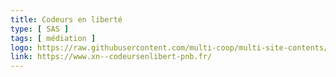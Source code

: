 ```yaml
---
title: Codeurs en liberté
type: [ SAS ]
tags: [ médiation ]
logo: https://raw.githubusercontent.com/multi-coop/multi-site-contents/blob/maj-edito/texts/network/images/logo-codeurs-en-liberte.svg
link: https://www.xn--codeursenlibert-pnb.fr/
---
```


